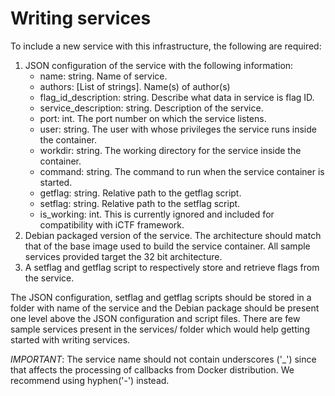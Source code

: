 # Writing services

To include a new service with this infrastructure, the following are required:

1. JSON configuration of the service with the following information:
    - name: string. Name of service.
    - authors: [List of strings]. Name(s) of author(s)
    - flag_id_description: string. Describe what data in service is flag ID.
    - service_description: string. Description of the service.
    - port: int. The port number on which the service listens.
    - user: string. The user with whose privileges the service runs inside the
      container.
    - workdir: string. The working directory for the service inside the container.
    - command: string. The command to run when the service container is started.
    - getflag: string. Relative path to the getflag script.
    - setflag: string. Relative path to the setflag script.
    - is_working: int. This is currently ignored and included for compatibility with
      iCTF framework.
2. Debian packaged version of the service. The architecture should match that of the
   base image used to build the service container. All sample services provided
   target the 32 bit architecture.
3. A setflag and getflag script to respectively store and retrieve flags from the
   service.

The JSON configuration, setflag and getflag scripts should be stored in a folder with
name of the service and the Debian package should be present one level above the JSON
configuration and script files. There are few sample services present in the
services/ folder which would help getting started with writing services.

*IMPORTANT*: The service name should not contain underscores ('_') since that affects
the processing of callbacks from Docker distribution. We recommend using hyphen('-')
instead.
